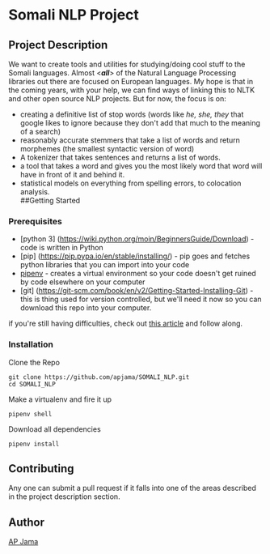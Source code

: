 # Somali NLP Project


## Project Description
We want to create tools and utilities for studying/doing cool stuff to the Somali languages. Almost <*****all*****> of the Natural Language Processing libraries out there are focused on European languages. My hope is that in the coming years, with your help, we can find ways of linking this to NLTK and other open source NLP projects. But for now, the focus is on:
* creating a definitive list of stop words (words like *he, she, they* that google likes to ignore because they don't add that much to the meaning of a search)
* reasonably accurate stemmers that take a list of words and return morphemes (the smallest syntactic version of word)
* A tokenizer that takes sentences and returns a list of words.
* a tool that takes a word and gives you the most likely word that word will have in front of it and behind it.
* statistical models on everything from spelling errors, to colocation analysis.  
##Getting Started

### Prerequisites
* [python 3] (https://wiki.python.org/moin/BeginnersGuide/Download) - code is written in Python
* [pip] (https://pip.pypa.io/en/stable/installing/) - pip goes and fetches python libraries that you can import into your code
* [pipenv](https://pipenv.readthedocs.io/en/latest/) - creates a virtual environment so your code doesn't get ruined by code elsewhere on your computer
* [git] (https://git-scm.com/book/en/v2/Getting-Started-Installing-Git) - this is thing used for version controlled, but we'll need it now so you can download this repo into your computer.

if you're still having difficulties, check out [this article](https://docs.python-guide.org/) and follow along.

### Installation

Clone the Repo
```
git clone https://github.com/apjama/SOMALI_NLP.git
cd SOMALI_NLP
```  
Make a virtualenv and fire it up
```
pipenv shell
```  
Download all dependencies
```
pipenv install
```

## Contributing
Any one can submit a pull request if it falls into one of the areas described in the project description section.


## Author
[AP Jama](https://www.twitter.com/apjama)

